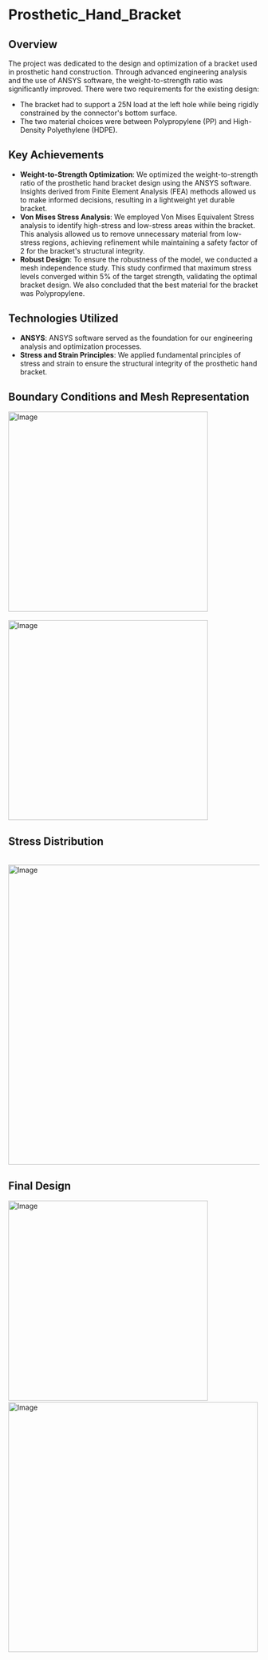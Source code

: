 # Prosthetic_Hand_Bracket

## Overview
The project was dedicated to the design and optimization of a bracket used in prosthetic hand construction. Through advanced engineering analysis and the use of ANSYS software, the weight-to-strength ratio was significantly improved. There were two requirements for the existing design:
* The bracket had to support a 25N load at the left hole while being rigidly constrained by the connector's bottom surface.
* The two material choices were between Polypropylene (PP) and High-Density Polyethylene (HDPE).

## Key Achievements
* __Weight-to-Strength Optimization__: We optimized the weight-to-strength ratio of the prosthetic hand bracket design using the ANSYS software. Insights derived from Finite Element Analysis (FEA) methods allowed us to make informed decisions, resulting in a lightweight yet durable bracket.
* __Von Mises Stress Analysis__: We employed Von Mises Equivalent Stress analysis to identify high-stress and low-stress areas within the bracket. This analysis allowed us to remove unnecessary material from low-stress regions, achieving refinement while maintaining a safety factor of 2 for the bracket's structural integrity.
* __Robust Design__: To ensure the robustness of the model, we conducted a mesh independence study. This study confirmed that maximum stress levels converged within 5% of the target strength, validating the optimal bracket design. We also concluded that the best material for the bracket was Polypropylene.

## Technologies Utilized
* __ANSYS__: ANSYS software served as the foundation for our engineering analysis and optimization processes.
* __Stress and Strain Principles__: We applied fundamental principles of stress and strain to ensure the structural integrity of the prosthetic hand bracket.


## Boundary Conditions and Mesh Representation
<img src="https://github.com/RayyanKhan48/Prosthetic_Hand_Bracket/assets/115880728/9db32f47-fb4c-408a-9870-3a6e97e2d082" width="400" alt="Image">
&emsp;&emsp;&emsp;&emsp;&emsp;&emsp;&emsp;&emsp;&emsp;&emsp;&emsp;
<img src="https://github.com/RayyanKhan48/Prosthetic_Hand_Bracket/assets/115880728/8ddb893b-cd40-4834-8d1e-3d192e9006d3" width="400" alt="Image">

## Stress Distribution
&emsp;&emsp;&emsp;&emsp;&emsp;&emsp;&emsp;&emsp;&emsp;&emsp;&emsp;
<img src="https://github.com/RayyanKhan48/Prosthetic_Hand_Bracket/assets/115880728/96701a6f-d777-4869-a2b1-d30af8a35610" width="600" alt="Image">

## Final Design
<img src="https://github.com/RayyanKhan48/Prosthetic_Hand_Bracket/assets/115880728/c76c30ff-7b41-488c-aebc-cc9c604ed3c5" width="400" alt="Image">
&emsp;&emsp;&emsp;&emsp;&emsp;&emsp;
<img src="https://github.com/RayyanKhan48/Prosthetic_Hand_Bracket/assets/115880728/18583301-fa44-4145-a4f1-f971bf1f1eae" width="500" alt="Image">






